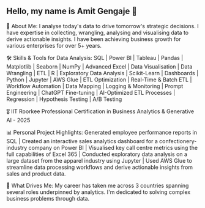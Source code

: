 ## Hello, my name is Amit Gengaje 👋

💼 About Me: I analyse today's data to drive tomorrow's strategic decisions. I have expertise in collecting, wrangling, analysing and visualising data to derive actionable insights. I have been achieving business growth for various enterprises for over 5+ years.  

🛠️ Skills & Tools for Data Analysis:
  SQL | Power BI | Tableau | Pandas | Matplotlib | Seaborn | NumPy | Advanced Excel | Data Visualisation | Data Wrangling | ETL | R | Exploratory Data Analysis | Scikit-Learn | Dashboards | Python | Jupyter | AWS Glue | ETL Optimization | Real-Time & Batch ETL | Workflow Automation | Data Mapping | Logging & Monitoring | Prompt Engineering | ChatGPT Fine-tuning | AI-Optimized ETL Processes | Regression | Hypothesis Testing | A/B Testing 

🎖️ IIT Roorkee Professional Certification in Business Analytics & Generative AI - 2025

📊 Personal Project Highlights: Generated employee performance reports in SQL | Created an interactive sales analytics dashboard for a confectionery-industry company on Power BI | Visualised key call centre metrics using the full capabilities of Excel 365 | Conducted exploratory data analysis on a large dataset from the apparel industry using Jupyter | Used AWS Glue to streamline data processing workflows and derive actionable insights from sales and product data. 

🌟 What Drives Me: My career has taken me across 3 countries spanning several roles underpinned by analytics. I'm dedicated to solving complex business problems through data.
